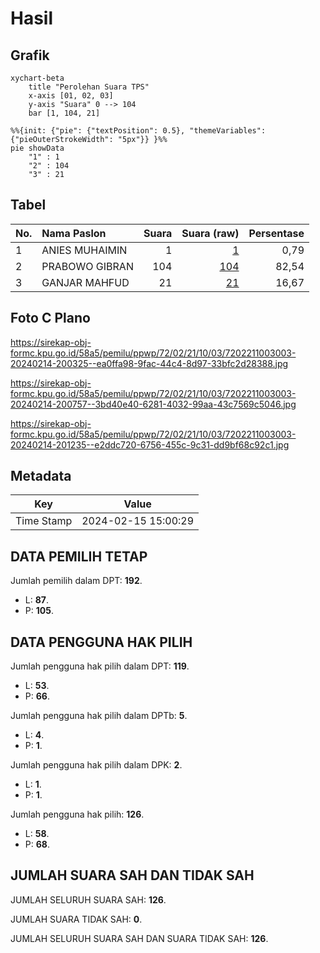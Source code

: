 # Hasil

## Grafik

```mermaid
xychart-beta
    title "Perolehan Suara TPS"
    x-axis [01, 02, 03]
    y-axis "Suara" 0 --> 104
    bar [1, 104, 21]
```

```mermaid
%%{init: {"pie": {"textPosition": 0.5}, "themeVariables": {"pieOuterStrokeWidth": "5px"}} }%%
pie showData
    "1" : 1
    "2" : 104
    "3" : 21
```

## Tabel

| No. | Nama Paslon    | Suara | Suara (raw) | Persentase |
|:--- |:-------------- | -----:| -----------:| ----------:|
| 1   | ANIES MUHAIMIN | 1     | [1][p-1]    | 0,79       |
| 2   | PRABOWO GIBRAN | 104   | [104][p-2]  | 82,54      |
| 3   | GANJAR MAHFUD  | 21    | [21][p-3]   | 16,67      |


[p-1]: https://github.com/gigit-pemilu/pemilu-2024-72-sulawesi-tengah/blob/main/pilpres/hitung-suara/sub/72-sulawesi-tengah/sub/02-poso/sub/21-poso-kota-selatan/sub/1003-kawua/sub/003-tps/sub/paslon-1.txt
[p-2]: https://github.com/gigit-pemilu/pemilu-2024-72-sulawesi-tengah/blob/main/pilpres/hitung-suara/sub/72-sulawesi-tengah/sub/02-poso/sub/21-poso-kota-selatan/sub/1003-kawua/sub/003-tps/sub/paslon-2.txt
[p-3]: https://github.com/gigit-pemilu/pemilu-2024-72-sulawesi-tengah/blob/main/pilpres/hitung-suara/sub/72-sulawesi-tengah/sub/02-poso/sub/21-poso-kota-selatan/sub/1003-kawua/sub/003-tps/sub/paslon-3.txt

## Foto C Plano

https://sirekap-obj-formc.kpu.go.id/58a5/pemilu/ppwp/72/02/21/10/03/7202211003003-20240214-200325--ea0ffa98-9fac-44c4-8d97-33bfc2d28388.jpg

https://sirekap-obj-formc.kpu.go.id/58a5/pemilu/ppwp/72/02/21/10/03/7202211003003-20240214-200757--3bd40e40-6281-4032-99aa-43c7569c5046.jpg

https://sirekap-obj-formc.kpu.go.id/58a5/pemilu/ppwp/72/02/21/10/03/7202211003003-20240214-201235--e2ddc720-6756-455c-9c31-dd9bf68c92c1.jpg


## Metadata

| Key        | Value               |
| ---------- | ------------------- |
| Time Stamp | 2024-02-15 15:00:29 |


## DATA PEMILIH TETAP

Jumlah pemilih dalam DPT: **192**.
 * L: **87**.
 * P: **105**.

## DATA PENGGUNA HAK PILIH

Jumlah pengguna hak pilih dalam DPT: **119**.
 * L: **53**.
 * P: **66**.

Jumlah pengguna hak pilih dalam DPTb: **5**.
 * L: **4**.
 * P: **1**.

Jumlah pengguna hak pilih dalam DPK: **2**.
 * L: **1**.
 * P: **1**.

Jumlah pengguna hak pilih: **126**.
 * L: **58**.
 * P: **68**.

## JUMLAH SUARA SAH DAN TIDAK SAH

JUMLAH SELURUH SUARA SAH: **126**.

JUMLAH SUARA TIDAK SAH: **0**.

JUMLAH SELURUH SUARA SAH DAN SUARA TIDAK SAH: **126**.


